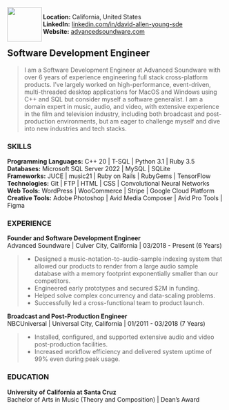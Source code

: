 <img src="https://avatars.githubusercontent.com/u/181532024?v=4" height=80 width=80 align="left">

**Location:** California, United States <br>
**LinkedIn:** [linkedin.com/in/david-allen-young-sde](https://linkedin.com/in/david-allen-young-sde) <br>
**Website:** [advancedsoundware.com](https://advancedsoundware.com) <br>

## Software Development Engineer
> I am a Software Development Engineer at Advanced Soundware with over 6 years of experience engineering full stack cross-platform products. I’ve largely worked on high-performance, event-driven, multi-threaded desktop applications for MacOS and Windows using C++ and SQL but consider myself a software generalist. I am a domain expert in music, audio, and video, with extensive experience in the film and television industry, including both broadcast and post-production environments, but am eager to challenge myself and dive into new industries and tech stacks.

### SKILLS 

**Programming Languages:** C++ 20 \| T-SQL \| Python 3.1 \| Ruby 3.5  <br>
**Databases:** Microsoft SQL Server 2022 \| MySQL \| SQLite  <br>
**Frameworks:** JUCE \| music21 \| Ruby on Rails \| RubyGems \| TensorFlow  <br>
**Technologies:** Git \| FTP \| HTML \| CSS \| Convolutional Neural Networks  <br>
**Web Tools:** WordPress \| WooCommerce \| Stripe \| Google Cloud Platform  <br>
**Creative Tools:** Adobe Photoshop \| Avid Media Composer \| Avid Pro Tools \| Figma  <br>

### EXPERIENCE

**Founder and Software Development Engineer** <br>
Advanced Soundware | Culver City, California | 03/2018 - Present (6 Years) 

<blockquote>
<ul>
<li>Designed a music-notation-to-audio-sample indexing system that allowed our products to render from a large audio sample database with a memory footprint exponentially smaller than our competitors.</li>
<li>Engineered early prototypes and secured $2M in funding.</li>
<li>Helped solve complex concurrency and data-scaling problems.</li>
<li>Successfully led a cross-functional team to product launch.</li>
</ul>
</blockquote>

**Broadcast and Post-Production Engineer**  <br>
NBCUniversal | Universal City, California | 01/2011 - 03/2018 (7 Years) 

<blockquote>
<ul>
<li>Installed, configured, and supported extensive audio and video post-production facilities.</li>
<li>Increased workflow efficiency and delivered system uptime of 99% even during peak usage.</li>
</ul>
</blockquote>

### EDUCATION

**University of California at Santa Cruz** <br>
Bachelor of Arts in Music (Theory and Composition) | Dean’s Award 
